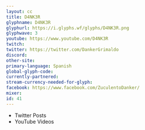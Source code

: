 ```yaml
---
layout: cc
title: D4NK3R
glyphname: D4NK3R
glyphurl: https://i.glyphs.wf/glyphs/D4NK3R.png
glyphwave: 3
youtube: https://www.youtube.com/D4NK3R
twitch: 
twitter: https://twitter.com/DankerGrimaldo
discord: 
other-site: 
primary-language: Spanish
global-glyph-code: 
currently-partnered: 
stream-currency-needed-for-glyph: 
facebook: https://www.facebook.com/ZuculentoDanker/
mixer: 
id: 41
---
```

* Twitter Posts
* YouTube Videos
